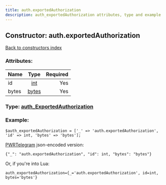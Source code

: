 ```yaml
---
title: auth.exportedAuthorization
description: auth_exportedAuthorization attributes, type and example
---
```

## Constructor: auth.exportedAuthorization  
[Back to constructors index](index.md)



### Attributes:

| Name     |    Type       | Required |
|----------|:-------------:|---------:|
|id|[int](../types/int.md) | Yes|
|bytes|[bytes](../types/bytes.md) | Yes|



### Type: [auth\_ExportedAuthorization](../types/auth_ExportedAuthorization.md)


### Example:

```
$auth_exportedAuthorization = ['_' => 'auth.exportedAuthorization', 'id' => int, 'bytes' => 'bytes'];
```  

[PWRTelegram](https://pwrtelegram.xyz) json-encoded version:

```
{"_": "auth.exportedAuthorization", "id": int, "bytes": "bytes"}
```


Or, if you're into Lua:  


```
auth_exportedAuthorization={_='auth.exportedAuthorization', id=int, bytes='bytes'}

```


